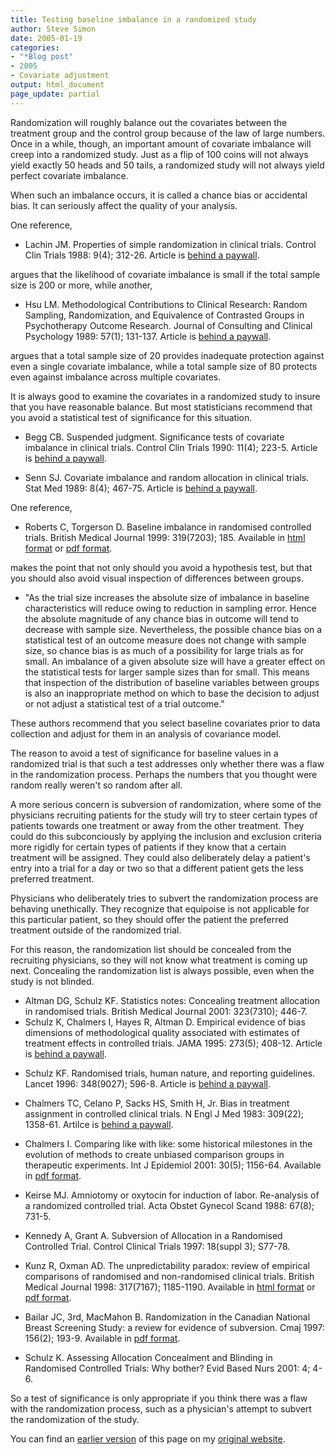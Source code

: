```yaml
---
title: Testing baseline imbalance in a randomized study
author: Steve Simon
date: 2005-01-19
categories:
- "*Blog post"
- 2005
- Covariate adjustment
output: html_document
page_update: partial
---
```


Randomization will roughly balance out the covariates between the treatment group and the control group because of the law of large numbers. Once in a while, though, an important amount of covariate imbalance will creep into a randomized study. Just as a flip of 100 coins will not always yield exactly 50 heads and 50 tails, a randomized study will not always yield perfect covariate imbalance.

<!--more-->

When such an imbalance occurs, it is called a chance bias or accidental bias. It can seriously affect the quality of your analysis.

One reference,

- Lachin JM. Properties of simple randomization in clinical trials. Control Clin Trials 1988: 9(4); 312-26. Article is [behind a paywall][lac1].

[lac1]: https://www.sciencedirect.com/science/article/abs/pii/0197245688900463

argues that the likelihood of covariate imbalance is small if the total sample size is 200 or more, while another,

- Hsu LM. Methodological Contributions to Clinical Research: Random Sampling, Randomization, and Equivalence of Contrasted Groups in Psychotherapy Outcome Research. Journal of Consulting and Clinical Psychology 1989: 57(1); 131-137. Article is [behind a paywall][hsu1].

[hsu1]: https://psycnet.apa.org/record/1989-26784-001

argues that a total sample size of 20 provides inadequate protection against even a single covariate imbalance, while a total sample size of 80 protects even against imbalance across multiple covariates.

It is always good to examine the covariates in a randomized study to insure that you have reasonable balance. But most statisticians recommend that you avoid a statistical test of significance for this situation.

- Begg CB. Suspended judgment. Significance tests of covariate imbalance in clinical trials. Control Clin Trials 1990: 11(4); 223-5. Article is [behind a paywall][beg1].

[beg1]: https://www.sciencedirect.com/science/article/abs/pii/0197245690900373

- Senn SJ. Covariate imbalance and random allocation in clinical trials. Stat Med 1989: 8(4); 467-75. Article is [behind a paywall][sen1].

[sen1]: https://onlinelibrary.wiley.com/doi/10.1002/sim.4780080410

One reference,

- Roberts C, Torgerson D. Baseline imbalance in randomised controlled trials. British Medical Journal 1999: 319(7203); 185. Available in [html format][rob1] or [pdf format][rob2].

[rob1]: http://bmj.com/cgi/content/full/319/7203/185
[rob2]: http://bmj.com/cgi/reprint/319/7203/185.pdf

makes the point that not only should you avoid a hypothesis test, but that you should also avoid visual inspection of differences between groups.

+ "As the trial size increases the absolute size of imbalance in baseline characteristics will reduce owing to reduction in sampling error. Hence the absolute magnitude of any chance bias in outcome will tend to decrease with sample size. Nevertheless, the possible chance bias on a statistical test of an outcome measure does not change with sample size, so chance bias is as much of a possibility for large trials as for small. An imbalance of a given absolute size will have a greater effect on the statistical tests for larger sample sizes than for small. This means that inspection of the distribution of baseline variables between groups is also an inappropriate method on which to base the decision to adjust or not adjust a statistical test of a trial outcome."

These authors recommend that you select baseline covariates prior to data collection and adjust for them in an analysis of covariance model.

The reason to avoid a test of significance for baseline values in a randomized trial is that such a test addresses only whether there was a flaw in the randomization process. Perhaps the numbers that you thought were random really weren't so random after all.

A more serious concern is subversion of randomization, where some of the physicians recruiting patients for the study will try to steer certain types of patients towards one treatment or away from the other treatment. They could do this subconciously by applying the inclusion and exclusion criteria more rigidly for certain types of patients if they know that a certain treatment will be assigned. They could also deliberately delay a patient's entry into a trial for a day or two so that a different patient gets the less preferred treatment.

Physicians who deliberately tries to subvert the randomization process are behaving unethically. They recognize that equipoise is not applicable for this particular patient, so they should offer the patient the preferred treatment outside of the randomized trial.

For this reason, the randomization list should be concealed from the recruiting physicians, so they will not know what treatment is coming up next. Concealing the randomization list is always possible, even when the study is not blinded.

- Altman DG, Schulz KF. Statistics notes: Concealing treatment allocation in randomised trials. British Medical Journal 2001: 323(7310); 446-7.
- Schulz K, Chalmers I, Hayes R, Altman D. Empirical evidence of bias dimensions of methodological quality associated with estimates of treatment effects in controlled trials. JAMA 1995: 273(5); 408-12. Article is [behind a paywall][sch1].

[sch1]: https://jamanetwork.com/journals/jama/article-abstract/386770

- Schulz KF. Randomised trials, human nature, and reporting guidelines. Lancet 1996: 348(9027); 596-8. Article is [behind a paywall][sch2].

[sch2]: https://www.thelancet.com/journals/lancet/article/PIIS0140-6736(96)01201-9/fulltext

- Chalmers TC, Celano P, Sacks HS, Smith H, Jr. Bias in treatment assignment in controlled clinical trials. N Engl J Med 1983: 309(22); 1358-61. Artilce is [behind a paywall][cha1].

[cha1]: https://www.nejm.org/doi/10.1056/NEJM198312013092204

- Chalmers I. Comparing like with like: some historical milestones in the evolution of methods to create unbiased comparison groups in therapeutic experiments. Int J Epidemiol 2001: 30(5); 1156-64. Available in [pdf format][cha2].

[cha2]: https://academic.oup.com/ije/article/30/5/1156/724200

- Keirse MJ. Amniotomy or oxytocin for induction of labor. Re-analysis of a randomized controlled trial. Acta Obstet Gynecol Scand 1988: 67(8); 731-5.

- Kennedy A, Grant A. Subversion of Allocation in a Randomised Controlled Trial. Control Clinical Trials 1997: 18(suppl 3); S77-78.

- Kunz R, Oxman AD. The unpredictability paradox: review of empirical comparisons of randomised and non-randomised clinical trials. British Medical Journal 1998: 317(7167); 1185-1190. Available in [html format][kun1] or [pdf format][kun2].

[kun1]: http://bmj.com/cgi/content/full/317/7167/1185
[kun2]: http://bmj.com/cgi/reprint/317/7167/1185.pdf

- Bailar JC, 3rd, MacMahon B. Randomization in the Canadian National Breast Screening Study: a review for evidence of subversion. Cmaj 1997: 156(2); 193-9. Available in [pdf format][bai1].

[bai1]: http://www.cmaj.ca/cgi/reprint/156/2/193.pdf

- Schulz K. Assessing Allocation Concealment and Blinding in Randomised Controlled Trials: Why bother? Evid Based Nurs 2001: 4; 4-6.

So a test of significance is only appropriate if you think there was a flaw with the randomization process, such as a physician's attempt to subvert the randomization of the study.

You can find an [earlier version][sim1] of this page on my [original website][sim2].

[sim1]: http://www.pmean.com/05/BaselineImbalance.html
[sim2]: http://www.pmean.com/original_site.html
